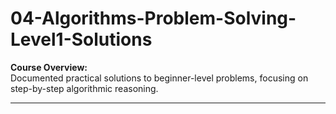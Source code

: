 ﻿# 04-Algorithms-Problem-Solving-Level1-Solutions

**Course Overview:**  
Documented practical solutions to beginner-level problems, focusing on step-by-step algorithmic reasoning.  

---
